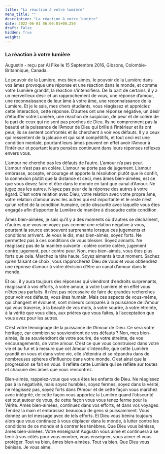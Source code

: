 ```yaml
---
title: "La réaction à votre lumière"
menu_title: ""
description: "La réaction à votre lumière"
date: 2022-06-01 06:00:01+00:250
draft: False
hidden: True
weight:
---
```

### La réaction à votre lumière

Augustin - reçu par Al Fike le 15 Septembre 2016, Gibsons, Colombie-Britannique, Canada.

Le pouvoir de la Lumière, mes bien-aimés, le pouvoir de la Lumière dans vos âmes provoque une réponse et une réaction dans le monde, et comme votre Lumière grandit, la réaction s’intensifiera. De la part de certains, il y a un merveilleux désir et un rapprochement de vous, une réponse d’amour, une reconnaissance de leur âme à votre âme, une reconnaissance de la Lumière. Et je le sais, mes chers étudiants, vous réagissez et appréciez cette interaction, cette réponse. D’autres ont une réponse négative, un désir d’étouffer votre Lumière, une réaction de suspicion, de peur et de colère de la part de ceux qui ne sont pas proches de Dieu. Ils ne comprennent pas la beauté et la puissance de l’Amour de Dieu qui brille à l’intérieur et ils ont peur, ils se sentent confrontés et ils cherchent à voir vos défauts. Il y a ceux qui ressentent de la jalousie et qui sont compétitifs, et tout ceci est une condition mentale, pourtant leurs âmes peuvent en effet avoir l’Amour à l’intérieur et pourtant leurs pensées continuent dans leurs réponses réflexes envers vous.

L’amour ne cherche pas les défauts de l’autre. L’amour n’a pas peur. L’amour n’est pas en colère. L’amour ne porte pas de jugement. L’amour embrasse, accepte, encourage et apporte la résolution plutôt que le conflit, la connexion plutôt que la distance et ceci, mes âmes bien-aimées, est ce que vous devez faire et être dans le monde en tant que canal d’Amour. Ne jugez pas les autres. N’ayez pas peur de la réponse des autres à votre égard. C’est votre relation avec Dieu, votre relation avec votre propre âme, votre relation d’amour avec les autres qui est importante et le reste n’est qu’un reflet de la condition humaine, cette obscurité avec laquelle vous êtes engagés afin d’apporter la Lumière de manière à dissoudre cette condition.

Âmes bien-aimées, je sais qu’il y a des moments où d’autres se déchaînent, d’autres que vous ne voyez pas comme une relation négative à vous, pourtant la source est souvent surprenante lorsque ces jugements et conditions arrivent. Je vous le dis, mes bien-aimés, soyez forts. Ne permettez pas à ces conditions de vous blesser. Soyez aimants. Ne réagissez pas de la manière suivante : colère contre colère, jugement contre jugement, peur contre peur. Non, mes bien-aimés, vous êtes plus forts que cela. Marchez la tête haute. Soyez aimants à tout moment. Sachez qu’en faisant ce choix, vous rapprocherez Dieu de vous et vous obtiendrez une réponse d’amour à votre décision d’être un canal d’amour dans le monde.

Et oui, il y aura toujours des réponses qui viendront d’endroits surprenants, réagissant à vos efforts, à votre amour, à votre Lumière et en effet vous n’êtes pas parfaits. Il n’est pas nécessaire de faire de grandes recherches pour voir vos défauts, vous êtes humain. Mais ces aspects de vous-même, qui changent et évoluent, sont mineurs comparés à la puissance de l’Amour qui vous traverse, à la beauté de vos mots, à votre sourire, à votre étreinte, à la vérité que vous dites, aux prières que vous faites, à l’acceptation que vous avez pour les autres.

C’est votre témoignage de la puissance de l’Amour de Dieu. Ce sera votre héritage, car combien se souviendront de vos défauts ? Non, mes bien-aimés, ils se souviendront de votre sourire, de votre étreinte, de vos encouragements, de votre amour. C’est ce que vous construisez dans votre vie et au fur et à mesure que cet Amour s’intensifie, que cette Lumière grandit en vous et dans votre vie, elle s’étendra et se répandra dans de nombreuses sphères d’influence dans votre monde. C’est ainsi que la progression se fait en vous. Il reflète cette Lumière qui se reflète sur toutes et chacune des âmes que vous rencontrez.

Bien-aimés, rappelez-vous que vous êtes les enfants de Dieu. Ne réagissez pas à la négativité, mais soyez humbles, soyez fermes, soyez dans la vérité, ne réagissez pas, soyez forts dans l’Amour et de cette façon vous marchez avec intégrité, de cette façon vous apportez la Lumière quand l’obscurité est tout autour de vous, de cette façon vous vous tenez ferme pour la Vérité. Âmes bien-aimées, continuez dans vos efforts, et dans vos voyages. Tendez la main et embrassez beaucoup de gens si puissamment. Vous donnez un tel message avec de tels efforts. Et Dieu vous bénira toujours alors que vous continuez à vous déplacer dans le monde, à lutter contre les conditions de ce monde et à contrer les ténèbres. Que Dieu vous bénisse, âmes bien-aimées. Votre enseignant Augustin vous aime et continuera à se tenir à vos côtés pour vous montrer, vous enseigner, vous aimer et vous protéger. Tout va bien, âmes bien-aimées. Tout va bien. Que Dieu vous bénisse. Je vous aime.
